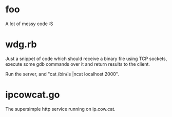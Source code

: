 foo
===

A lot of messy code :S

wdg.rb
====
Just a snippet of code which should receive a binary file using TCP sockets, execute some gdb commands over it and return results to the client.

Run the server, and "cat /bin/ls |ncat localhost 2000".

ipcowcat.go
====
The supersimple http service running on ip.cow.cat.

